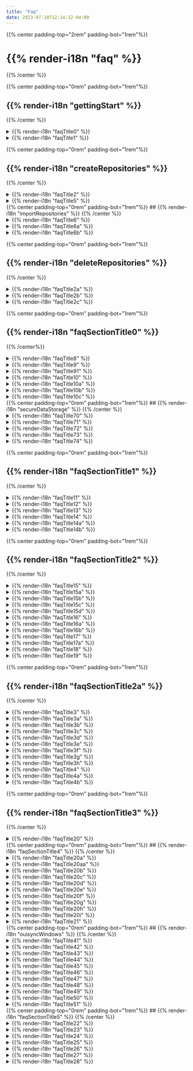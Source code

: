 ```yaml
---
title: "Faq"
date: 2023-07-10T12:14:12-04:00
---
```


<div class="faq-wrapper">
<div class="faq-center">

{{% center padding-top="2rem" padding-bot="1rem"%}}
# {{% render-i18n "faq" %}}
{{% /center %}}


<div class="faq-subsection">

{{% center padding-top="0rem" padding-bot="1rem"%}}
## {{% render-i18n "gettingStart" %}}
{{% /center %}}

<details>
<summary>
{{% render-i18n "faqTitle0" %}}
</summary>
{{% markdown %}}
{{% render-i18n "faqContent00" %}}
{{% /markdown %}}
</details> 

<details>
<summary>
{{% render-i18n "faqTitle1" %}}
</summary>
{{% markdown %}}

{{% render-i18n "faqContent10" %}}

{{< figure src="/img/080_my_repositories_shadow.png" alt="Ouisync home page listing your repositories">}}

{{% /markdown %}}
</details>

<div class="faq-subsection">

{{% center padding-top="0rem" padding-bot="1rem"%}}
## {{% render-i18n "createRepositories" %}}
{{% /center %}}

<details>
<summary>
{{% render-i18n "faqTitle2" %}}
</summary>
{{% markdown %}}
{{% render-i18n "faqContent20" %}}
{{< figure src="/img/080_plus_button.png" alt="Tap the Plus button" >}}
  
{{% render-i18n "faqContent21" %}}
{{< figure src="/img/080_create_repository_shadow.png" alt="Select 'Create repository'" >}}

{{% render-i18n "faqContent22" %}}
{{< figure src="/img/090_name_repo_shadow1.png" alt="Give your repository a nice name." >}}

{{% render-i18n "faqContent23" %}}

{{% render-i18n "faqContent23a" %}}

{{% render-i18n "faqContent23b" %}}

{{% /markdown %}}
</details> 

<details>
<summary>
{{% render-i18n "faqTitle5" %}}
</summary>
{{% markdown %}}
{{% render-i18n "faqContent50" %}}
{{< figure src="/img/080_plus_button.png" alt="Tap the Plus button" >}}

{{% render-i18n "faqContent51" %}}
{{< figure src="/img/080_add_folder_files_shadow.png" alt="Add folders or files" >}}

{{% render-i18n "faqContent52" %}}
{{< figure src="/img/080_create_folder_shadow.png" alt="Create a new folder" >}}

{{% render-i18n "faqContent53" %}}
{{% /markdown %}}
</details> 
</div>


<div class="faq-subsection">
<div id="import">
{{% center padding-top="0rem" padding-bot="1rem"%}}
## {{% render-i18n "importRepositories" %}}
{{% /center %}}
</div>
<details>
<summary>
{{% render-i18n "faqTitle6" %}}
</summary>
{{% markdown %}}

{{% render-i18n "faqContent60" %}}
{{% render-i18n "faqContent61" %}}
{{< figure src="/img/080_import_repo_shadow.png" alt="Select to import a repository" >}}

{{% render-i18n "faqContent62" %}}
{{< figure src="/img/081_import_repo2_shadow.png" alt="Enter link or scan QR code" >}}

{{% render-i18n "faqContent63" %}}
{{< figure src="/img/import_link.png" alt="Shared repository link" >}}

{{% render-i18n "faqContent64" %}}
{{< figure src="/img/090_import_repo3_shadow.png" alt="Import repository screen" >}}
{{% render-i18n "faqContent65" %}}

{{% render-i18n "faqContent66" %}}

{{% /markdown %}}
</details>

<details>
<summary>
{{% render-i18n "faqTitle6a" %}}
</summary>
{{% markdown %}}

{{% render-i18n "faqContent6a1" %}}

{{% render-i18n "faqContent6a2" %}}

{{% render-i18n "faqContent6a3" %}}

{{% render-i18n "faqContent6a4" %}}

{{% render-i18n "faqContent6a5" %}}
{{< figure src="/img/082_speed_shadow.png" alt="Upload and download speed" >}}

{{% render-i18n "faqContent6a6" %}}
{{< figure src="/img/082_percentage_synced_shadow.png" alt="Percentage of data synced" >}}

{{% render-i18n "faqContent6a7" %}}


{{% /markdown %}}
</details>



<details>
<summary>
{{% render-i18n "faqTitle6b" %}}
</summary>
{{% markdown %}}

{{% render-i18n "faqContent6b1" %}}
{{< figure src="/img/082_sync_ongoing_shadow.png" alt="Syncing of your repository is ongoing" >}}

{{% render-i18n "faqContent6b2" %}}
{{< figure src="/img/081_sync_complete_shadow.png" alt="Syncing of your repository is complete" >}}



{{% /markdown %}}
</details>
</div>

<div class="faq-subsection">

{{% center padding-top="0rem" padding-bot="1rem"%}}
## {{% render-i18n "deleteRepositories" %}}
{{% /center %}}


<details>
<summary>
{{% render-i18n "faqTitle2a" %}}
</summary>
{{% markdown %}}
  
{{% render-i18n "faqContent2a1" %}}
{{< figure src="/img/delete_button.png" alt="Tap on Delete button." >}}
{{% /markdown %}}
</details>

<details>
<summary>
{{% render-i18n "faqTitle2b" %}}
</summary>
{{% markdown %}}


{{% render-i18n "faqContent2b1" %}}

{{% render-i18n "faqContent2b2" %}}

{{% render-i18n "faqContent2b3" %}}

{{% render-i18n "faqContent2b4" %}}
{{% /markdown %}}
</details>

<details>
<summary>
{{% render-i18n "faqTitle2c" %}}
</summary>
{{% markdown %}}

{{% render-i18n "faqContent2c1" %}}

{{% render-i18n "faqContent2c2" %}}

{{% render-i18n "faqContent2c3" %}}

#### {{% render-i18n "faqContent2c4" %}}

### {{% render-i18n "faqContent2c5" %}}
  
{{% render-i18n "faqContent2c6" %}}

{{% render-i18n "faqContent2c7" %}}

{{% render-i18n "faqContent2c8" %}}
{{% render-i18n "faqContent2c9" %}}

{{% render-i18n "faqContent2c10" %}}
{{% render-i18n "faqContent2c11" %}}

{{% render-i18n "faqContent2c12" %}}

{{% render-i18n "faqContent2c13" %}}

    
{{% /markdown %}}
</div>
  
</details>

<div class="faq-subsection">
<div id="sharing">

{{% center padding-top="0rem" padding-bot="1rem"%}}

## {{% render-i18n "faqSectionTitle0" %}}

{{% /center%}}

</div>

<details>
<summary>
<a name="sharing" style="text-decoration: none">
{{% render-i18n "faqTitle8" %}}
</a>
</summary>
{{% markdown %}}
{{% render-i18n "faqContent80" %}}
{{< figure src="/img/share.png" alt="Select to share a repository" >}}
  
{{% render-i18n "faqContent80a" %}}
{{< figure src="/img/080_share_repo_shadow.png" alt="Sharing options" >}}

{{% render-i18n "faqContent80b" %}}
{{% /markdown %}}
</details>

<details>
  <summary>
    <a name="blind" style="text-decoration:none">
  {{% render-i18n "faqTitle9" %}}
    </a>
</summary>
{{% markdown %}} 

{{% render-i18n "faqContent900" %}} 
{{% render-i18n "faqContent901" %}} 


### {{% render-i18n "faqContent90" %}}
 
{{% render-i18n "faqContent91" %}}
{{< figure src="/img/080_share_write_shadow.png" alt="Select Write permissions" >}}

{{% render-i18n "faqContent92" %}}

{{% render-i18n "faqContent92a" %}}
### {{% render-i18n "faqContent93" %}}

{{% render-i18n "faqContent94" %}}
{{< figure src="/img/080_share_read_shadow.png" alt="Select Read permissions" >}}
{{% render-i18n "faqContent95" %}}


### {{% render-i18n "faqContent96" %}}

{{< figure src="/img/080_share_blind_shadow.png" alt="Select Blind permissions" >}}

{{% render-i18n "faqContent97" %}}

{{% /markdown %}}  
</details>

<details>
<summary>
{{% render-i18n "faqTitle91" %}}
</summary>
{{% markdown %}} 

{{% render-i18n "faqContent910" %}}  
{{< figure src="/img/080_link_or_qr_shadow.png" alt="Share Repository with a link or QR code" >}}

{{% render-i18n "faqContent911" %}}
{{% render-i18n "faqContent911a" %}}
{{< figure src="/img/qr_code.png" alt="Repository QR code" >}}
  
{{% render-i18n "faqContent912" %}}

{{% render-i18n "faqContent913" %}}
{{< figure src="/img/080_link_or_qr_shadow.png" alt="Share Repository with a link or QR code" >}}

{{% render-i18n "faqContent914" %}}

{{% render-i18n "faqContent915" %}}

#### {{% render-i18n "faqContent915a" %}}

{{% render-i18n "faqContent916" %}}

{{% render-i18n "faqContent917" %}}

{{% /markdown %}}
</details>


<details>
<summary>
{{% render-i18n "faqTitle10" %}}
</summary>
{{% markdown %}}

{{% render-i18n "faqContent100" %}}

{{% render-i18n "faqContent101" %}}

{{% render-i18n "faqContent102" %}}

{{% render-i18n "faqContent103" %}}

{{% /markdown %}}
</details>
</div>

<details>
<summary>
{{% render-i18n "faqTitle10a" %}}
</summary>
{{% markdown %}}

{{% render-i18n "faqContent10a1" %}}

{{% render-i18n "faqContent10a2" %}}

{{% render-i18n "faqContent10a3" %}}

{{% render-i18n "faqContent10a4" %}}

{{% render-i18n "faqContent10a5" %}}

{{% /markdown %}}
</details>

<details>
<summary>
{{% render-i18n "faqTitle10b" %}}
</summary>
{{% markdown %}}

{{% render-i18n "faqContent10b1" %}}

{{% render-i18n "faqContent10b2" %}}

{{% render-i18n "faqContent10b3" %}}

{{% render-i18n "faqContent10b4" %}}

{{% render-i18n "faqContent10b5" %}}

{{% /markdown %}}
</details>
<details>
<summary>
<a name="modify-access" style="text-decoration: none">
{{% render-i18n "faqTitle10c" %}}
</a>
</summary>
{{% markdown %}}

{{% render-i18n "faqContent10c01" %}}

{{% render-i18n "faqContent10c02" %}}

{{% render-i18n "faqContent10c03" %}}

{{% render-i18n "faqContent10c04" %}}

{{% render-i18n "faqContent10c05" %}}
{{< figure src="/img/090_repo_access_change_start_shadow.png" alt="Repository has write access" >}}

{{% render-i18n "faqContent10c06" %}}
{{< figure src="/img/090_repo_access_blue_link_shadow.png" alt="Blue link in the repository security page" >}}

{{% render-i18n "faqContent10c07" %}}
{{< figure src="/img/090_repo_access_shadow.png" alt="Repository access screen" >}}

{{% render-i18n "faqContent10c08" %}}

{{% render-i18n "faqContent10c09" %}}

{{% render-i18n "faqContent10c10" %}}
{{< figure src="/img/090_repo_access1_shadow.png" alt="Enter new link" >}}

{{% render-i18n "faqContent10c11" %}}
{{< figure src="/img/090_repo_access2_shadow.png" alt="Confirm changes" >}}

{{% render-i18n "faqContent10c12" %}}
{{< figure src="/img/090_repo_access3_shadow.png" alt="Repository access modified" >}}

{{% render-i18n "faqContent10c13" %}}
{{< figure src="/img/090_repo_access_change_done_shadow.png" alt="Repository access screen complete" >}}

{{% render-i18n "faqContent10c14" %}}

{{% /markdown %}}
</details>


</div>




<div class="faq-subsection">
<div id="secure-data-storage">
{{% center padding-top="0rem" padding-bot="1rem"%}}
## {{% render-i18n "secureDataStorage" %}}
{{% /center %}}
</div>
<details>
<summary>
{{% render-i18n "faqTitle70" %}}
</summary>
{{% markdown %}}

{{% render-i18n "faqContent700" %}}

{{% render-i18n "faqContent701" %}}

{{% render-i18n "faqContent702" %}}

{{% render-i18n "faqContent703" %}}

{{% /markdown %}}
</details>

<details>
<summary>
{{% render-i18n "faqTitle71" %}}
</summary>
{{% markdown %}}

{{% render-i18n "faqContent7101" %}}

{{% render-i18n "faqContent7102" %}}

{{% render-i18n "faqContent7103" %}}

{{% render-i18n "faqContent7104" %}}
{{% render-i18n "faqContent7105" %}}

{{% /markdown %}}
</details>

<details>
<summary>
{{% render-i18n "faqTitle72" %}}
</summary>
{{% markdown %}}

{{% render-i18n "faqContent7201" %}}

{{% render-i18n "faqContent7202" %}}

{{% render-i18n "faqContent7203" %}}

{{% /markdown %}}
</details>

<details>
<summary>
{{% render-i18n "faqTitle73" %}}
</summary>
{{% markdown %}}

{{% render-i18n "faqContent7300" %}}

{{% render-i18n "faqContent7301" %}}

{{% render-i18n "faqContent7302" %}}

{{% render-i18n "faqContent7303" %}}

{{% render-i18n "faqContent7304" %}}

{{% render-i18n "faqContent7305" %}}

{{% render-i18n "faqContent7306" %}}

{{% render-i18n "faqContent7307" %}}

{{% /markdown %}}
</details>

<details>
<summary>
{{% render-i18n "faqTitle74" %}}
</summary>
{{% markdown %}}

{{% render-i18n "faqContent7400" %}}

{{% render-i18n "faqContent7401" %}}

### {{% render-i18n "faqContent7402" %}}

{{% render-i18n "faqContent7403" %}}

{{% render-i18n "faqContent7404" %}}

{{% render-i18n "faqContent7405" %}}

{{% render-i18n "faqContent7406" %}}

{{% render-i18n "faqContent7407" %}}

{{% render-i18n "faqContent7408" %}}

### {{% render-i18n "faqContent7409" %}}

{{% render-i18n "faqContent7410" %}}

{{% render-i18n "faqContent7411" %}}

{{% render-i18n "faqContent7412" %}}

{{% render-i18n "faqContent7413" %}}

{{% render-i18n "faqContent7414" %}}

{{% /markdown %}}
</details>

</div>

<div class="faq-subsection">

{{% center padding-top="0rem" padding-bot="1rem"%}}
## {{% render-i18n "faqSectionTitle1" %}}
{{% /center %}}




<details>
<summary>
{{% render-i18n "faqTitle11" %}}
</summary>
{{% markdown %}}

{{% render-i18n "faqContent110" %}}

#### {{% render-i18n "faqContent111" %}}

{{% render-i18n "faqContent112" %}}


{{< figure src="/img/080_concurrent_edit_shadow.png" alt="Synchronous edits file handling" >}}

{{% render-i18n "faqContent113" %}}

#### {{% render-i18n "faqContent114" %}}

{{% render-i18n "faqContent115" %}}
{{% render-i18n "faqContent116" %}}
{{< figure src="/img/free_test_data.png" alt="Asynchronous sync file handling" >}}

{{% /markdown %}}
</details>




<details>
<summary>
{{% render-i18n "faqTitle12" %}}
</summary>
{{% markdown %}}

{{% render-i18n "faqContent120" %}}

{{% render-i18n "faqContent121" %}}

{{% render-i18n "faqContent122" %}}
{{< figure src="/img/090_file_options_write.png" alt="File options in write repositories" >}}

{{% render-i18n "faqContent123" %}}
{{< figure src="/img/090_file_options_read.png" alt="File options in read repositories" >}}

{{% render-i18n "faqContent124" %}}


{{% /markdown %}}
</details>

<details>
<summary>
{{% render-i18n "faqTitle13" %}}
</summary>
{{% markdown %}}

{{% render-i18n "faqContent130" %}}

{{% /markdown %}}
</details>

<details>
<summary>
{{% render-i18n "faqTitle14" %}}
</summary>
{{% markdown %}}

{{% render-i18n "faqContent140" %}}

{{% /markdown %}}
</details>

<details>
<summary>
{{% render-i18n "faqTitle14a" %}}
</summary>
{{% markdown %}}

{{% render-i18n "faqContent14a1" %}}

{{% render-i18n "faqContent14a2" %}}
{{< figure src="/img/share.png" alt="Share button" >}}

{{% render-i18n "faqContent14a3" %}}

{{% render-i18n "faqContent14a4" %}}

{{% render-i18n "faqContent14a5" %}}

{{% render-i18n "faqContent14a6" %}}

{{% /markdown %}}
</details>

<details>
<summary>
{{% render-i18n "faqTitle14b" %}}
</summary>
{{% markdown %}}

{{% render-i18n "faqContent14b1" %}}
{{< figure src="/img/share.png" alt="Share button" >}}
{{% render-i18n "faqContent14b2" %}}
{{< figure src="/img/082_select_app_shadow.png" alt="Select app" >}}
{{% render-i18n "faqContent14b3" %}}
{{< figure src="/img/082_select_location_shadow.png" alt="Select location" >}}

{{% /markdown %}}
</details>
</div>

<div class="faq-subsection">

{{% center padding-top="0rem" padding-bot="1rem"%}}

## {{% render-i18n "faqSectionTitle2" %}}

{{% /center %}}

<details>
<summary>
<a name="privacy-and-security" style="text-decoration: none">
{{% render-i18n "faqTitle15" %}}
</a>   
</summary>
{{% markdown %}}

{{% render-i18n "faqContent150" %}}

{{% render-i18n "faqContent151" %}}

{{% render-i18n "faqContent151a" %}}

{{% render-i18n "faqContent151b" %}}

{{% /markdown %}}
</details>

<details>
<summary>
{{% render-i18n "faqTitle15a" %}}
</summary>
{{% markdown %}}

{{% render-i18n "faqContent15a1" %}}

{{< figure src="/img/080_use_cache_server_shadow.png" alt="Use Cache Server toggle" >}}

{{% render-i18n "faqContent15a2" %}}

{{% render-i18n "faqContent15a3" %}}
{{< figure src="/img/090_repository_options.png" alt="Repository options window" >}}

{{% /markdown %}}
</details>

<details>
<summary>
{{% render-i18n "faqTitle15b" %}}
</summary>
{{% markdown %}}

{{% render-i18n "faqContent15b1" %}}
{{< figure src="/img/080_use_cache_server_shadow.png" alt="Use Cache Server" >}}

{{% render-i18n "faqContent15b2" %}}


{{% /markdown %}}
</details>

<details>
<summary>
{{% render-i18n "faqTitle15c" %}}
</summary>
{{% markdown %}}

{{% render-i18n "faqContent15c1" %}}
{{< figure src="/img/080_dont_use_cache_server_shadow.png" alt="Do not Use Cache Server" >}}

{{% render-i18n "faqContent15c2" %}}

{{% /markdown %}}
</details>

<details>
<summary>
{{% render-i18n "faqTitle15d" %}}
</summary>
{{% markdown %}}

{{% render-i18n "faqContent15d1" %}}

{{% /markdown %}}
</details>
<details>
<summary>
{{% render-i18n "faqTitle16" %}}
</summary>
{{% markdown %}}

{{% render-i18n "faqContent160" %}}

{{% /markdown %}}
</details>

<details>
<summary>
{{% render-i18n "faqTitle16a" %}}
</summary>
{{% markdown %}}

{{% render-i18n "faqContent16a1" %}}

{{% /markdown %}}
</details>

<details>
<summary>
{{% render-i18n "faqTitle16b" %}}
</summary>
{{% markdown %}}

{{% render-i18n "faqContent16b1" %}}

{{% /markdown %}}
</details>

<details>
<summary>
{{% render-i18n "faqTitle17" %}}
</summary>
{{% markdown %}}

{{% render-i18n "faqContent170" %}}

{{% /markdown %}}
</details>
<details>
<summary>
{{% render-i18n "faqTitle17a" %}}
</summary>
{{% markdown %}}

{{% render-i18n "faqContent17a1" %}}

{{% /markdown %}}
</details>

<details>
<summary>
{{% render-i18n "faqTitle18" %}}
</summary>
{{% markdown %}}

{{% render-i18n "faqContent180" %}}

{{% /markdown %}}
</details>

<details>
<summary>
{{% render-i18n "faqTitle19" %}}
</summary>
{{% markdown %}}

{{% render-i18n "faqContent190" %}}
{{< figure src="/img/080_lock_button_shadow.png" alt="Do not Use Cache Server" >}}

{{% render-i18n "faqContent191" %}}

{{% render-i18n "faqContent192" %}}

{{% render-i18n "faqContent193" %}}

{{% render-i18n "faqContent194" %}}

{{% render-i18n "faqContent195" %}}

{{% /markdown %}}
</details>
</div>

<div class="faq-subsection">
<div id="passwords-and-biometrics">

{{% center padding-top="0rem" padding-bot="1rem"%}}
## {{% render-i18n "faqSectionTitle2a" %}}
{{% /center %}}

<details>
<summary>
{{% render-i18n "faqTitle3" %}}
</summary>
{{% markdown %}}

{{% render-i18n "faqContent30" %}}

{{% render-i18n "faqContent30a" %}}

{{% render-i18n "faqContent30b" %}}

{{% /markdown %}}
</details>

<details>
<summary>
{{% render-i18n "faqTitle3a" %}}
</summary>
{{% markdown %}}

{{% render-i18n "faqContent3a1" %}}
{{< figure src="/img/080_use_local_pwd_shadow.png" alt="Use local password" >}}

{{% render-i18n "faqContent3a2" %}}

{{% /markdown %}}
</details>

<details>
<summary>
{{% render-i18n "faqTitle3b" %}}
</summary>
{{% markdown %}}

{{% render-i18n "faqContent3b1" %}}

{{% render-i18n "faqContent3b2" %}}
{{< figure src="/img/080_remember_pwd_shadow.png" alt="Remember password option" >}}

{{% render-i18n "faqContent3b3" %}}


{{% /markdown %}}
</details>


<details>
<summary>
{{% render-i18n "faqTitle3c" %}}
</summary>
{{% markdown %}}

{{% render-i18n "faqContent3c1" %}}

{{% render-i18n "faqContent3c2" %}}

{{% /markdown %}}
</details>

<details>
<summary>
{{% render-i18n "faqTitle3d" %}}
</summary>
{{% markdown %}}

{{% render-i18n "faqContent3d1" %}}

{{% render-i18n "faqContent3d2" %}}

{{% /markdown %}}
</details>

<details>
<summary>
{{% render-i18n "faqTitle3e" %}}
</summary>
{{% markdown %}}

{{% render-i18n "faqContent3e01" %}}

{{% render-i18n "faqContent3e02" %}}

### {{% render-i18n "faqContent3e03" %}}

{{% render-i18n "faqContent3e04" %}}

{{% render-i18n "faqContent3e05" %}}

{{% render-i18n "faqContent3e06" %}}

{{% render-i18n "faqContent3e07" %}}

{{% render-i18n "faqContent3e08" %}}
{{< figure src="/img/090_repo_access_blue_link_shadow1.png" alt="Reset repo access link" >}}

{{% render-i18n "faqContent3e09" %}}

{{% render-i18n "faqContent3e10" %}}

### {{% render-i18n "faqContent3e11" %}}

{{% render-i18n "faqContent3e12" %}}

### {{% render-i18n "faqContent3e13" %}}

{{% render-i18n "faqContent3e14" %}}


{{% /markdown %}}
</details>

<details>
<summary>
{{% render-i18n "faqTitle3f" %}}
</summary>
{{% markdown %}}

{{% render-i18n "faqContent3f1" %}}

{{% render-i18n "faqContent3f2" %}}

{{% /markdown %}}
</details>

<details>
<summary>
{{% render-i18n "faqTitle3g" %}}
</summary>
{{% markdown %}}

{{% render-i18n "faqContent3g1" %}}

{{% render-i18n "faqContent3g2" %}}

{{% /markdown %}}
</details>

<details>
<summary>
{{% render-i18n "faqTitle3h" %}}
</summary>
{{% markdown %}}

{{% render-i18n "faqContent3h1" %}}

{{< figure src="/img/080_dont_use_local_pwd_shadow.png" alt="Don't use local password" >}}

{{% /markdown %}}
</details>


<details>
<summary>
{{% render-i18n "faqTitle4" %}}
</summary>
{{% markdown %}}
{{% render-i18n "faqContent40" %}}
  
{{% render-i18n "faqContent41" %}}
{{% render-i18n "faqContent42" %}}

{{% render-i18n "faqContent43" %}}

{{% render-i18n "faqContent44" %}}
{{% render-i18n "faqContent45" %}}

{{% render-i18n "faqContent46" %}}  

{{% render-i18n "faqContent47" %}}
{{% /markdown %}}
</details>
<details>
<summary>
{{% render-i18n "faqTitle4a" %}}
</summary>
{{% markdown %}}

{{% render-i18n "faqContent4a1" %}}

{{% render-i18n "faqContent4a2" %}}
{{< figure src="/img/080_secure_using_biometrics_shadow.png" alt="Secure using biometrics" >}}

{{% render-i18n "faqContent4a3" %}}

{{% render-i18n "faqContent4a4" %}}


{{% /markdown %}}
</details>

<details>
<summary>
{{% render-i18n "faqTitle4b" %}}
</summary>
{{% markdown %}}

{{% render-i18n "faqContent4b1" %}}

{{% render-i18n "faqContent4b2" %}}

{{% render-i18n "faqContent4b3" %}}


{{% /markdown %}}
</details>

</div>

<div class="faq-subsection">

{{% center padding-top="0rem" padding-bot="1rem"%}}
## {{% render-i18n "faqSectionTitle3" %}}</h1>
{{% /center %}}

<details>
<summary>
{{% render-i18n "faqTitle20" %}}
</summary>
{{% markdown %}}
  
### {{% render-i18n "faqContent200" %}}
{{% render-i18n "faqContent201" %}}

{{% render-i18n "faqContent202" %}}

### {{% render-i18n "faqContent203" %}}

{{% render-i18n "faqContent204" %}}

### {{% render-i18n "faqContent205" %}}

{{% render-i18n "faqContent206" %}}

{{% /markdown %}}
</details>
</div>

<div class="faq-subsection">
<div id="peers-and-networking">
{{% center padding-top="0rem" padding-bot="1rem"%}}
## {{% render-i18n "faqSectionTitle4" %}}</h1>
{{% /center %}}
</div>
<details>
<summary>
{{% render-i18n "faqTitle20a" %}}
</summary>
{{% markdown %}}
  
{{% render-i18n "faqContent20a1" %}}

{{% render-i18n "faqContent20a2" %}}

{{% render-i18n "faqContent20a3" %}}

{{% render-i18n "faqContent20a4" %}}

{{% /markdown %}}
</details>

<details>
<summary>
{{% render-i18n "faqTitle20aa" %}}
</summary>
{{% markdown %}}
  
{{% render-i18n "faqContent20aa1" %}}
{{< figure src="/img/082_peers_section_shadow.png" alt="App settings Peers section" >}}

{{% render-i18n "faqContent20aa2" %}}

{{% render-i18n "faqContent20aa3" %}}

{{% render-i18n "faqContent20aa4" %}}
{{% render-i18n "faqContent20aa5" %}}
{{% render-i18n "faqContent20aa6" %}}

{{% render-i18n "faqContent20aa7" %}}
{{< figure src="/img/082_peers_screen_shadow.png" alt="Peers screen" >}}

{{% render-i18n "faqContent20aa8" %}}

{{% /markdown %}}
</details>

<details>
<summary>
{{% render-i18n "faqTitle20b" %}}
</summary>
{{% markdown %}}

{{< figure src="/img/082_dht_pex_shadow.png" alt="BittorrentDHT and Peer exchange" >}}  
{{% render-i18n "faqContent20b1" %}}
{{< figure src="/img/082_local_disc_upnp_shadow.png" alt="BittorrentDHT and Peer exchange" >}}  

{{% render-i18n "faqContent20b2" %}}

{{% render-i18n "faqContent20b3" %}}

{{% render-i18n "faqContent20b4" %}}
{{% /markdown %}}
</details>


<details>
<summary>
{{% render-i18n "faqTitle20c" %}}
</summary>
{{% markdown %}}

{{% render-i18n "faqContent20c1" %}}

{{% render-i18n "faqContent20c2" %}}

{{% render-i18n "faqContent20c3" %}}

{{% /markdown %}}
</details>

<details>
<summary>
{{% render-i18n "faqTitle20d" %}}
</summary>
{{% markdown %}}

{{% render-i18n "faqContent20d01" %}}

{{% render-i18n "faqContent20d02" %}}

{{% render-i18n "faqContent20d03" %}}
{{< figure src="/img/082_peer_shadow.png" alt="Peer button" >}}  

{{% render-i18n "faqContent20d04" %}}
{{< figure src="/img/082_user_provided_peers_shadow.png" alt="User provided peers screen" >}} 

{{% render-i18n "faqContent20d05" %}}
{{% render-i18n "faqContent20d06" %}}
{{< figure src="/img/082_add_peer_shadow.png" alt="Add peer dialog" >}} 

{{% render-i18n "faqContent20d07" %}}

{{% render-i18n "faqContent20d08" %}}
{{< figure src="/img/082_user_provided_shadow.png" alt="User provided label" >}} 

{{% render-i18n "faqContent20d09" %}}

{{% render-i18n "faqContent20d10" %}}
{{% render-i18n "faqContent20d11" %}}
{{% render-i18n "faqContent20d12" %}}

{{% /markdown %}}
</details>

<details>
<summary>
{{% render-i18n "faqTitle20e" %}}
</summary>
{{% markdown %}}
{{% render-i18n "faqContent20e1" %}}

{{% render-i18n "faqContent20e2" %}}

{{% /markdown %}}
</details>


<details>
<summary>
  <a name="IP" style="text-decoration:none">
{{% render-i18n "faqTitle20f" %}}
    </a>
</summary>
{{% markdown %}}
{{% render-i18n "faqContent20f1" %}}

{{% render-i18n "faqContent20f2" %}}
{{< figure src="/img/082_add_peer_shadow.png" alt="Add peer dialog" >}} 

{{% /markdown %}}
</details>


<details>
<summary>
{{% render-i18n "faqTitle20g" %}}
</summary>
{{% markdown %}}
  
{{% render-i18n "faqContent20g1" %}}

{{% render-i18n "faqContent20g2" %}}

{{% render-i18n "faqContent20g3" %}}

{{% /markdown %}}
</details>
<details>
<summary>
{{% render-i18n "faqTitle20h" %}}
</summary>
{{% markdown %}}
  
{{% render-i18n "faqContent20h1" %}}

{{% /markdown %}}
</details>

<details>
<summary>
{{% render-i18n "faqTitle20i" %}}
</summary>
{{% markdown %}}
  
{{% render-i18n "faqContent20i1" %}}

{{% render-i18n "faqContent20i2" %}}

{{% /markdown %}}
</details>

<details>
<summary>
{{% render-i18n "faqTitle21" %}}
</summary>
{{% markdown %}}
{{% render-i18n "faqContent210" %}}

{{% render-i18n "faqContent211" %}}

{{% render-i18n "faqContent212" %}}
{{% /markdown %}}
</details>
</div>


<div class="faq-subsection">
<div id="windows">
{{% center padding-top="0rem" padding-bot="1rem"%}}
## {{% render-i18n "ouisyncWindows" %}}
{{% /center %}}
</div>

<details>
<summary>
{{% render-i18n "faqTitle41" %}}
</summary>
{{% markdown %}}
{{% render-i18n "faqContent411" %}}
{{< figure src="/img/080_app_in_store_shadow.png" alt="App in MS store" >}}

{{% render-i18n "faqContent412" %}}
{{< figure src="/img/080_ouisync_installer_shadow.png" alt="Ouisync installer" >}}

{{% render-i18n "faqContent413" %}}
{{< figure src="/img/080_installation_steps_shadow.png" alt="Ouisync installation steps" >}}  

{{% render-i18n "faqContent414" %}}

{{% render-i18n "faqContent415" %}}

{{% render-i18n "faqContent416" %}}
{{< figure src="/img/080_dokan_missing_shadow.png" alt="Dokan is missing" >}}  

{{% render-i18n "faqContent417" %}}


{{% /markdown %}}
</details> 


<details>
<summary>
{{% render-i18n "faqTitle42" %}}
</summary>
{{% markdown %}}
{{% render-i18n "faqContent421" %}}
{{< figure src="/img/080_no_O_drive_shadow.png" alt="O drive doesn't exist yet" >}}

{{% render-i18n "faqContent422" %}}
{{< figure src="/img/080_O_drive_shadow.png" alt="O drive has been mounted" >}}

{{% render-i18n "faqContent423" %}}

{{% render-i18n "faqContent424" %}}
{{< figure src="/img/080_repo_on_O_drive_shadow.png" alt="Repository on O drive" >}}

{{% render-i18n "faqContent425" %}}

{{% render-i18n "faqContent427" %}}


{{% /markdown %}}
</details>
<details>
<summary>
{{% render-i18n "faqTitle43" %}}
</summary>
{{% markdown %}}
{{% render-i18n "faqContent431" %}}

{{% render-i18n "faqContent432" %}}
{{< figure src="/img/080_repository_not_mounted_shadow.png" alt="Repository is not mounted message" >}}

{{% render-i18n "faqContent433" %}}

{{% /markdown %}}
</details> 

<details>
<summary>
{{% render-i18n "faqTitle44" %}}
</summary>
{{% markdown %}}
{{% render-i18n "faqContent4401" %}}

{{% render-i18n "faqContent4402" %}}
{{< figure src="/img/080_dokan_out_of_date_shadow.png" alt="Currently installed Dokan version is out of date" >}}

{{% render-i18n "faqContent4403" %}}

{{% render-i18n "faqContent4404" %}}

{{% render-i18n "faqContent4405" %}}
{{< figure src="/img/080_systems_tray_shadow.png" alt="Ouisync in system tray" >}}

{{% render-i18n "faqContent4406" %}}
{{< figure src="/img/080_exit_ouisync_shadow.png" alt="Exit ouisync" >}}

{{% render-i18n "faqContent4407" %}}

{{% render-i18n "faqContent4408" %}}
{{< figure src="/img/080_uninstall_dokan_1_shadow.png" alt="Dokan in control panel" >}}

{{% render-i18n "faqContent4409" %}}
{{< figure src="/img/080_uninstall_dokan_shadow.png" alt="Uninstall Dokan" >}}

{{% render-i18n "faqContent4410" %}}

{{% render-i18n "faqContent4411" %}}



{{% /markdown %}}
</details> 

<details>
<summary>
{{% render-i18n "faqTitle45" %}}
</summary>
{{% markdown %}}
{{% render-i18n "faqContent451" %}}
{{< figure src="/img/080_launch_at_startup_shadow.png" alt="Launch Ouisync at startup" >}}
  
{{% render-i18n "faqContent452" %}}

{{% render-i18n "faqContent453" %}}

{{% /markdown %}}
</details> 

<details>
<summary>
{{% render-i18n "faqTitle46" %}}
</summary>
{{% markdown %}}
{{% render-i18n "faqContent461" %}}
{{< figure src="/img/080_dokan_missing_shadow.png" alt="Dokan is missing" >}}
  
{{% render-i18n "faqContent462" %}}
{{< figure src="/img/080_dokan_installer_shadow.png" alt="Dokan is being installed" >}}
{{< figure src="/img/080_dokan_installer_1_shadow.png" alt="Dokan is being installed" >}}
{{< figure src="/img/080_dokan_installer_2_shadow.png" alt="Dokan is being installed" >}}
{{< figure src="/img/080_dokan_installed_shadow.png" alt="Dokan installation has finished" >}}

{{% render-i18n "faqContent463" %}}

{{% /markdown %}}
</details> 

<details>
<summary>
{{% render-i18n "faqTitle47" %}}
</summary>
{{% markdown %}}
{{% render-i18n "faqContent471" %}}

{{% /markdown %}}
</details> 

<details>
<summary>
{{% render-i18n "faqTitle48" %}}
</summary>
{{% markdown %}}
{{% render-i18n "faqContent481" %}}

{{% render-i18n "faqContent482" %}}
{{< figure src="/img/080_O_drive_shadow.png" alt="Dokan is being installed" >}}

{{% render-i18n "faqContent483" %}}
{{< figure src="/img/080_repo_on_O_drive_shadow.png" alt="Dokan is being installed" >}}

{{% /markdown %}}
</details> 

<details>
<summary>
{{% render-i18n "faqTitle49" %}}
</summary>
{{% markdown %}}
{{% render-i18n "faqContent491" %}}

{{% render-i18n "faqContent492" %}}

{{% /markdown %}}
</details> 

<details>
<summary>
{{% render-i18n "faqTitle50" %}}
</summary>
{{% markdown %}}
{{% render-i18n "faqContent501" %}}

{{% /markdown %}}
</details> 

<details>
<summary>
{{% render-i18n "faqTitle51" %}}
</summary>
{{% markdown %}}
{{% render-i18n "faqContent511" %}}

{{% /markdown %}}
</details> 

<div class="faq-subsection">
<div id="troubleshooting">
{{% center padding-top="0rem" padding-bot="1rem"%}}
## {{% render-i18n "faqSectionTitle5" %}}</h1>
{{% /center %}}
</div>
<details>
<summary>
{{% render-i18n "faqTitle22" %}}
</summary>
{{% markdown %}}
{{% render-i18n "faqContent2201" %}}
{{< figure src="/img/082_red_dot_shadow.png" alt="Red dot warning" >}}

{{% render-i18n "faqContent2202" %}}

### {{% render-i18n "faqContent2203" %}}

{{% render-i18n "faqContent2204" %}}

{{% render-i18n "faqContent2205" %}}

### {{% render-i18n "faqContent2206" %}}

{{% render-i18n "faqContent2207" %}}

{{% render-i18n "faqContent2208" %}}

{{% render-i18n "faqContent2209" %}}

{{% render-i18n "faqContent2210" %}}
{{< figure src="/img/082_new_version_available_shadow.png" alt="New version available warning" >}}




{{% /markdown %}}
</details> 

<details>
<summary>
{{% render-i18n "faqTitle23" %}}
</summary>
{{% markdown %}}
  
{{% render-i18n "faqContent2301" %}}
{{< figure src="/img/082_orange_dot_shadow.png" alt="Orange dot warning" >}}

{{% render-i18n "faqContent2302" %}}

{{% /markdown %}}
</details> 

<details>
<summary>
{{% render-i18n "faqTitle24" %}}
</summary>
{{% markdown %}}
{{% render-i18n "faqContent2401" %}}
{{< figure src="/img/082_linux_repos_shadow.png" alt="Repositories in linux file system" >}}

{{% render-i18n "faqContent2402" %}}

{{% render-i18n "faqContent2403" %}}

{{% render-i18n "faqContent2404" %}}

{{% render-i18n "faqContent2405" %}}

{{% render-i18n "faqContent2406" %}}
{{< figure src="/img/082_linux_warning_shadow.png" alt="Repositories in linux - warning" >}}

{{% render-i18n "faqContent2407" %}}

{{% render-i18n "faqContent2408" %}}
{{< figure src="/img/082_linux_exit_shadow.png" alt="Exit Ouisync app" >}}

{{% render-i18n "faqContent2409" %}}

{{% render-i18n "faqContent2410" %}}

{{% render-i18n "faqContent2411" %}}
{{< figure src="/img/082_linux_repos_mounted_shadow.png" alt="Correctly mounted repositories in Linux" >}}


{{% /markdown %}}
</details> 

<details>
<summary>
{{% render-i18n "faqTitle25" %}}
</summary>
{{% markdown %}}
  
{{% render-i18n "faqContent2501" %}}

{{% render-i18n "faqContent2502" %}}

{{% render-i18n "faqContent2503" %}}

{{% render-i18n "faqContent2504" %}}

{{% render-i18n "faqContent2505" %}}

{{% render-i18n "faqContent2506" %}}

{{% render-i18n "faqContent2507" %}}

{{% render-i18n "faqContent2508" %}}

{{% /markdown %}}
</details> 

<details>
<summary>
{{% render-i18n "faqTitle26" %}}
</summary>
{{% markdown %}}
  
{{% render-i18n "faqContent2601" %}}

{{% render-i18n "faqContent2602" %}}

{{% /markdown %}}
</details> 

<details>
<summary>
{{% render-i18n "faqTitle27" %}}
</summary>
{{% markdown %}}
  
{{% render-i18n "faqContent2701" %}}

{{% render-i18n "faqContent2702" %}}

{{% /markdown %}}
</details> 

<details>
<summary>
{{% render-i18n "faqTitle28" %}}
</summary>
{{% markdown %}}
  
{{% render-i18n "faqContent2801" %}}

{{% /markdown %}}
</details> 


</div>
</div>
</div>
</div>
